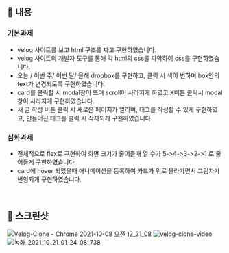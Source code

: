 ## 📌 내용

### 기본과제

- velog 사이트를 보고 html 구조를 짜고 구현하였습니다.
- velog 사이트의 개발자 도구를 통해 각 html의 css를 파악하여 css를 구현하였습니다.
- 오늘 / 이번 주/ 이번 달/ 올해 dropbox를 구현하고, 클릭 시 색이 변하며 box안의 text가 변경되도록 구현하였습니다.
- card를 클릭할 시 modal창이 뜨며 scroll이 사라지게 하였고 X버튼 클릭시 modal창이 사라지게 구현하였습니다.
- 새 글 작성 버튼 클릭 시 새로운 페이지가 열리며, 태그를 작성할 수 있게 구현하였고, 만들어진 태그를 클릭 시 삭제되게 구현하였습니다.

### 심화과제

- 전체적으로 flex로 구현하여 화면 크기가 줄어들때 열 수가 5->4->3->2->1 로 줄어들게 구현하였습니다.
- card에 hover 되었을때 애니메이션을 등록하여 카드가 위로 올라가면서 그림자가 변형되게 구현하였습니다.

<br />

## 📌 스크린샷

![Velog-Clone - Chrome 2021-10-08 오전 12_31_08](https://user-images.githubusercontent.com/67372977/136416404-b4ecfd24-23a5-40b6-9c27-8dc24725402c.png)
![velog-clone-video](https://user-images.githubusercontent.com/67372977/136417971-350b5cad-f8f0-4dd0-83b2-b87ca30a25b3.gif)
![녹화_2021_10_21_01_24_08_738](https://user-images.githubusercontent.com/67372977/138134116-44f60481-b63d-4302-baec-d4859a445a3b.gif)
